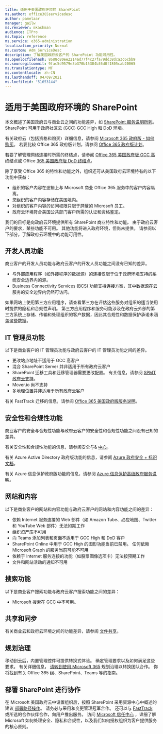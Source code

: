 ```yaml
---
title: 适用于美国政府环境的 SharePoint
ms.author: office365servicedesc
author: pamelaar
manager: gailw
ms.reviewer: mkashman
audience: ITPro
ms.topic: reference
ms.service: o365-administration
localization_priority: Normal
ms.custom: Adm_ServiceDesc
description: 了解美国政府云客户的 SharePoint 功能可用性。
ms.openlocfilehash: 8688c80ee2214ad77f4c27fa79dd38dca3c6cbb9
ms.sourcegitcommit: 9fac5d9579e3b370b15384b36d0f1805cab20065
ms.translationtype: MT
ms.contentlocale: zh-CN
ms.lasthandoff: 04/09/2021
ms.locfileid: "51653144"
---
```

# <a name="sharepoint-for-us-government-environments"></a>适用于美国政府环境的 SharePoint

本文概述了美国政府云与商业云之间的功能差异，如 [SharePoint 服务说明所列](../../sharepoint-online-service-description/sharepoint-online-service-description.md)。 SharePoint 可用于政府社区云 (GCC) GCC High 和 DoD 环境。 

有关政府云（包括资格和购买）详细信息，请参阅 [Microsoft 365 政府版 - 如何购买](./microsoft-365-government-how-to-buy.md)。 若要比较 Office 365 政府版计划，请参阅 [Office 365 政府版计划](https://www.microsoft.com/microsoft-365/government/compare-office-365-government-plans?rtc=1#EligibilityRequirements)。

若要了解管理网络连接时所需的终结点，请参阅 [Office 365 美国政府版 GCC 高](/office365/enterprise/office-365-u-s-government-gcc-high-endpoints#sharepoint-online-and-onedrive-for-business) 终结点或 Office [365 美国政府版 DoD 终结点](/office365/enterprise/office-365-u-s-government-dod-endpoints#sharepoint-online-and-onedrive-for-business)。

除了享受 Office 365 的特性和功能之外，组织还可从美国政府云环境特有的以下功能中获益：

-   组织的客户内容在逻辑上与 Microsoft 商业 Office 365 服务中的客户内容隔离。
-   您组织的客户内容存储在美国境内。
-   对组织的客户内容的访问权限只限于屏蔽的 Microsoft 员工。
-   政府云环境符合美国公共部门客户所需的认证和资格鉴定。

我们的目标是向政府云环境提供所有 SharePoint 商业特性和功能。 由于政府云客户的要求，某些功能不可用。 其他功能将进入政府环境，但尚未提供。 请参阅以下部分，了解政府云环境中的功能可用性。

## <a name="developer-features"></a>开发人员功能

商业客户的开发人员功能与政府云客户的开发人员功能之间没有已知的差异。

- 与外部应用程序（如外接程序的数据源）的连接仅限于位于政府环境支持的系统安全边界内的源。
- Business Connectivity Services (BCS) 功能支持连接方案，其中数据源在云服务的安全边界内仍然可访问。

如果网站上使用第三方应用程序，请查看第三方在评估这些服务对组织的适当使用时提供的隐私和合规性声明。 第三方应用程序和服务可能涉及在政府云外部的第三方系统上存储、传输和处理组织的客户数据，因此其合规性和数据保护承诺未涵盖这些数据。 

## <a name="it-admin-features"></a>IT 管理员功能

以下是商业客户的 IT 管理员功能与政府云客户的 IT 管理员功能之间的差异。

- 更改站点地址不适用于 GCC 高客户
- 混合 SharePoint Server 并非适用于所有政府云客户
- SharePoint 迁移工具和迁移管理器需要更改配置。 有关信息，请参阅 [SPMT 政府云支持](/sharepointmigration/spmt-install-issues#government-cloud-support)。
- Mover.io 尚不支持
- 多地理位置并非适用于所有政府云客户

有关 FastTrack 迁移的信息，请参阅 [Office 365 美国政府版服务说明](./office-365-us-government.md#data-migrations-performed-by-fasttrack)。

## <a name="security-and-compliance-features"></a>安全性和合规性功能

商业客户的安全与合规性功能与政府云客户的安全性和合规性功能之间没有已知的差异。

有关安全性和合规性功能的信息，请参阅安全与& [中心](../office-365-securitycompliance-center.md)。

有关 Azure Active Directory 政府版功能的信息，请参阅 [Azure 政府安全 + 标识文档](/azure/azure-government/documentation-government-services-securityandidentity#azure-active-directory)。 

有关 Azure 信息保护政府版功能的信息，请参阅 [Azure 信息保护高级政府服务说明](/enterprise-mobility-security/solutions/ems-aip-premium-govt-service-description)。 

## <a name="sites-and-content"></a>网站和内容

以下是商业客户的网站和内容功能与政府云客户的网站和内容功能之间的差异：

- 依赖 Internet 服务连接的 Web 部件（如 Amazon Tube、必应地图、Twitter 和 YouTube Web 部件）无法如期工作
- 组织资产库不可用
- 向 Teams 添加列表和页面不适用于 GCC High 和 DoD 客户
- SharePoint Online 中用于 GCC High 的图形功能当前已禁用。 任何依赖 Microsoft Graph 的服务当前可能不可用
- 依赖于 Internet 服务连接的功能（如股票图像选项卡）无法按预期工作
- 文件和网站活动的通知不可用

## <a name="search-features"></a>搜索功能

以下是商业客户搜索功能与政府云客户搜索功能之间的差异：

- Microsoft 搜索在 GCC 中不可用。

## <a name="sharing-and-sync"></a>共享和同步

有关商业云和政府云环境之间的功能差异，请参阅 [文件共享](./gcc-high-and-dod.md#file-sharing)。

## <a name="plan-for-governance"></a>规划治理

移动到云后，内置管理控件可提供转换式体验。 确定管理要求以及如何满足这些要求。 有关详细信息， [请转到使用 Microsoft 365](https://resources.techcommunity.microsoft.com/teamwork-governance/) 规划治理以转换团队合作。 你将找到有关 Office 365 组、SharePoint、Teams 等的指南。

## <a name="deploy-sharepoint-for-collaboration"></a>部署 SharePoint 进行协作

在 Microsoft 美国政府云中设置组织后，按照 SharePoint 采用资源中心中概述的建议 [部署路径操作](https://resources.techcommunity.microsoft.com/resources/SharePoint-adoption/)。 请务必与采用和变更管理冠军合作。
还可以与 [FastTrack](https://www.microsoft.com/fasttrack) 或所选的合作伙伴合作，向用户推出服务。
访问 [Microsoft 信任中心](https://www.microsoft.com/trust-center) ，详细了解 Microsoft 如何处理安全、隐私和合规性，以及我们如何授权组织为客户提供服务的核心原则。
